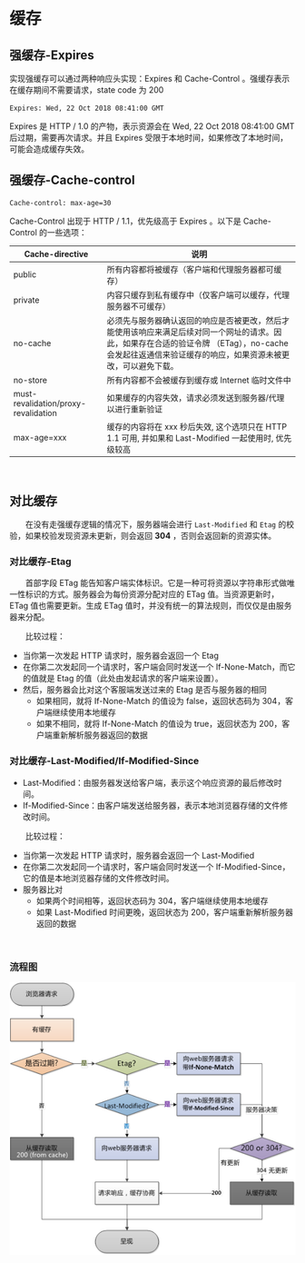 # 缓存

## 强缓存-Expires


实现强缓存可以通过两种响应头实现：Expires 和 Cache-Control 。强缓存表示在缓存期间不需要请求，state code 为 200
```
Expires: Wed, 22 Oct 2018 08:41:00 GMT
```

Expires 是 HTTP / 1.0 的产物，表示资源会在 Wed, 22 Oct 2018 08:41:00 GMT 后过期，需要再次请求。并且 Expires 受限于本地时间，如果修改了本地时间，可能会造成缓存失效。


## 强缓存-Cache-control
```
Cache-control: max-age=30
```
Cache-Control 出现于 HTTP / 1.1，优先级高于 Expires 。以下是 Cache-Control 的一些选项：

|Cache-directive|	说明|
| --- | --- |
|public|	所有内容都将被缓存（客户端和代理服务器都可缓存）|
|private	| 内容只缓存到私有缓存中（仅客户端可以缓存，代理服务器不可缓存）|
|no-cache	| 必须先与服务器确认返回的响应是否被更改，然后才能使用该响应来满足后续对同一个网址的请求。因此，如果存在合适的验证令牌 （ETag），no-cache 会发起往返通信来验证缓存的响应，如果资源未被更改，可以避免下载。|
|no-store	| 所有内容都不会被缓存到缓存或 Internet 临时文件中|
|must-revalidation/proxy-revalidation	|如果缓存的内容失效，请求必须发送到服务器/代理以进行重新验证|
|max-age=xxx |	缓存的内容将在 xxx 秒后失效, 这个选项只在 HTTP 1.1 可用, 并如果和 Last-Modified 一起使用时, 优先级较高|



<br>

## 对比缓存
　　在没有走强缓存逻辑的情况下，服务器端会进行 `Last-Modified` 和 `Etag` 的校验，如果校验发现资源未更新，则会返回 **304** ，否则会返回新的资源实体。

### 对比缓存-Etag
　　首部字段 ETag 能告知客户端实体标识。它是一种可将资源以字符串形式做唯一性标识的方式。服务器会为每份资源分配对应的 ETag 值。当资源更新时，ETag 值也需要更新。生成 ETag 值时，并没有统一的算法规则，而仅仅是由服务器来分配。

　　比较过程：
  * 当你第一次发起 HTTP 请求时，服务器会返回一个 Etag
  * 在你第二次发起同一个请求时，客户端会同时发送一个 If-None-Match，而它的值就是 Etag 的值（此处由发起请求的客户端来设置）。
  * 然后，服务器会比对这个客服端发送过来的 Etag 是否与服务器的相同
    * 如果相同，就将 If-None-Match 的值设为 false，返回状态码为 304，客户端继续使用本地缓存
    * 如果不相同，就将 If-None-Match 的值设为 true，返回状态为 200，客户端重新解析服务器返回的数据

### 对比缓存-Last-Modified/If-Modified-Since
* Last-Modified：由服务器发送给客户端，表示这个响应资源的最后修改时间。 
* If-Modified-Since：由客户端发送给服务器，表示本地浏览器存储的文件修改时间。

　　比较过程：  
* 当你第一次发起 HTTP 请求时，服务器会返回一个 Last-Modified
* 在你第二次发起同一个请求时，客户端会同时发送一个 If-Modified-Since，它的值是本地浏览器存储的文件修改时间。
* 服务器比对
  * 如果两个时间相等，返回状态码为 304，客户端继续使用本地缓存
  * 如果 Last-Modified 时间更晚，返回状态为 200，客户端重新解析服务器返回的数据

<br>

### 流程图
<div align="center">
  <img src="./image/HTTP缓存.png"/>
</div>

